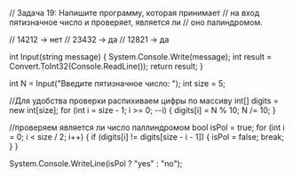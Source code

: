 // Задача 19: Напишите программу, которая принимает
// на вход пятизначное число и проверяет, является ли
// оно палиндромом.

// 14212 -> нет
// 23432 -> да
// 12821 -> да

int Input(string message)
{
  System.Console.Write(message);
  int result = Convert.ToInt32(Console.ReadLine());
  return result;
}

int N = Input("Введите пятизначное число: ");
int size = 5;

//Для удобства проверки распихиваем цифры по массиву
int[] digits = new int[size];
for (int i = size - 1; i >= 0; --i)
{
  digits[i] = N % 10;
  N /= 10;
}

//проверяем является ли число паллиндромом
bool isPol = true;
for (int i = 0; i < size / 2; i++)
{
  if (digits[i] != digits[size - i - 1])
  {
    isPol = false;
    break;
  }
}

System.Console.WriteLine(isPol ? "yes" : "no");